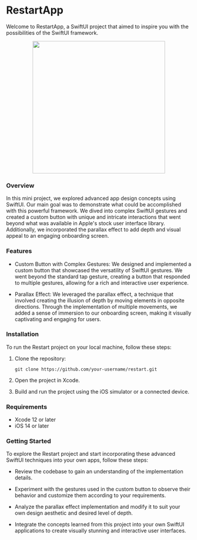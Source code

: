 # RestartApp

Welcome to RestartApp, a SwiftUI project that aimed to inspire you with the possibilities of the SwiftUI framework.

<p align="center">
<img src="https://github.com/tacettinkustu/RestartApp/assets/51737508/60655778-8fd6-48c0-85fb-b9219197c3f0" width="360" class="border" />
</p>

### Overview

In this mini project, we explored advanced app design concepts using SwiftUI. Our main goal was to demonstrate what could be accomplished with this powerful framework. We dived into complex SwiftUI gestures and created a custom button with unique and intricate interactions that went beyond what was available in Apple's stock user interface library. Additionally, we incorporated the parallax effect to add depth and visual appeal to an engaging onboarding screen.

### Features

- Custom Button with Complex Gestures: We designed and implemented a custom button that showcased the versatility of SwiftUI gestures. We went beyond the standard tap gesture, creating a button that responded to multiple gestures, allowing for a rich and interactive user experience.

- Parallax Effect: We leveraged the parallax effect, a technique that involved creating the illusion of depth by moving elements in opposite directions. Through the implementation of multiple movements, we added a sense of immersion to our onboarding screen, making it visually captivating and engaging for users.

### Installation

To run the Restart project on your local machine, follow these steps:

1. Clone the repository:

   ```shell
   git clone https://github.com/your-username/restart.git
2. Open the project in Xcode.

3. Build and run the project using the iOS simulator or a connected device.

### Requirements
- Xcode 12 or later
- iOS 14 or later

### Getting Started
To explore the Restart project and start incorporating these advanced SwiftUI techniques into your own apps, follow these steps:

- Review the codebase to gain an understanding of the implementation details.

- Experiment with the gestures used in the custom button to observe their behavior and customize them according to your requirements.

- Analyze the parallax effect implementation and modify it to suit your own design aesthetic and desired level of depth.

- Integrate the concepts learned from this project into your own SwiftUI applications to create visually stunning and interactive user interfaces.

